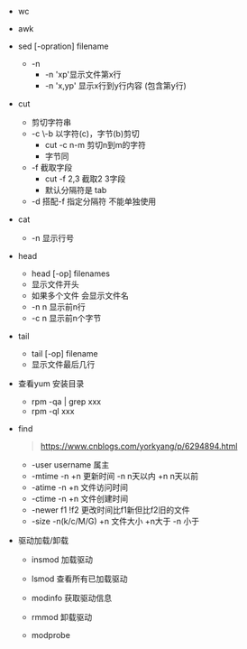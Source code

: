 - wc
- awk
- sed [-opration] filename
  - -n
    - -n 'xp'显示文件第x行
    - -n 'x,yp' 显示x行到y行内容 (包含第y行)
- cut

  - 剪切字符串
  - -c \\-b 以字符(c)，字节(b)剪切
    - cut -c n-m 剪切n到m的字符
    - 字节同
  - -f 截取字段
    - cut -f 2,3 截取2 3字段
    - 默认分隔符是 tab
  - -d 搭配-f 指定分隔符 不能单独使用
- cat
  
  - -n 显示行号
- head
  - head [-op] filenames
  - 显示文件开头
  - 如果多个文件 会显示文件名
  - -n n 显示前n行
  - -c n 显示前n个字节
- tail
  - tail [-op] filename
  - 显示文件最后几行
- 查看yum 安装目录
  - rpm -qa | grep xxx
  - rpm -ql xxx

- find

  > https://www.cnblogs.com/yorkyang/p/6294894.html

  - -user username 属主
  - -mtime -n +n 更新时间 -n n天以内 +n n天以前
  - -atime -n +n 文件访问时间
  - -ctime -n +n 文件创建时间
  - -newer f1 !f2 更改时间比f1新但比f2旧的文件
  - -size -n(k/c/M/G) +n 文件大小 +n大于 -n 小于

- 驱动加载/卸载

  - insmod 加载驱动

  - lsmod 查看所有已加载驱动

  - modinfo 获取驱动信息

  - rmmod 卸载驱动

  -  modprobe
